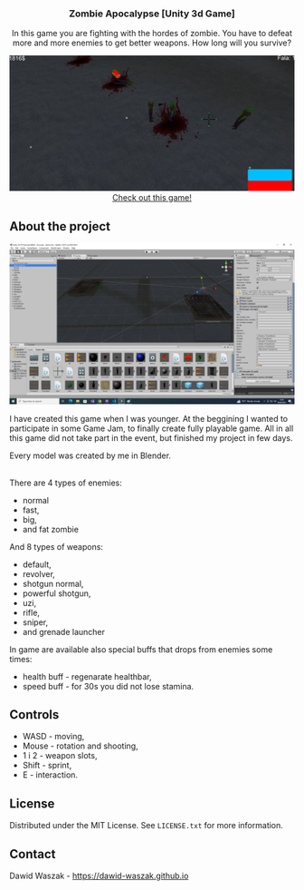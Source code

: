 <!-- Improved compatibility of back to top link: See: https://github.com/othneildrew/Best-README-Template/pull/73 -->
<a name="readme-top"></a>
<!--
*** Thanks for checking out the Best-README-Template. If you have a suggestion
*** that would make this better, please fork the repo and create a pull request
*** or simply open an issue with the tag "enhancement".
*** Don't forget to give the project a star!
*** Thanks again! Now go create something AMAZING! :D
-->



<!-- PROJECT SHIELDS -->
<!--
*** I'm using markdown "reference style" links for readability.
*** Reference links are enclosed in brackets [ ] instead of parentheses ( ).
*** See the bottom of this document for the declaration of the reference variables
*** for contributors-url, forks-url, etc. This is an optional, concise syntax you may use.
*** https://www.markdownguide.org/basic-syntax/#reference-style-links
-->


<!-- PROJECT LOGO -->
<div align="center">
  <h3 align="center">Zombie Apocalypse [Unity 3d Game]</h3>

  <p align="center">
    In this game you are fighting with the hordes of zombie. You have to defeat more and more enemies to get better weapons. How long will you survive?
  </p>

  <img src="/images/Zombie-1.png" alt="">
  <a href="https://dewo21.itch.io/zombie-apocalypse" target="_blank">Check out this game!</a>
</div>

<!-- ABOUT THE PROJECT -->
## About the project

![Game Screen Shot][game-screenshot-2]

I have created this game when I was younger. At the beggining I wanted to participate in some Game Jam, to finally create fully playable game. All in all this game did not take part in the event, but finished my project in few days.

Every model was created by me in Blender. <br/><br/>

There are 4 types of enemies: 
 * normal
 * fast,
 * big,
 * and fat zombie

And 8 types of weapons:
 * default,
 * revolver,
 * shotgun normal,
 * powerful shotgun,
 * uzi,
 * rifle,
 * sniper,
 * and grenade launcher

In game are available also special buffs that drops from enemies some times:
 * health buff - regenarate healthbar,
 * speed buff - for 30s you did not lose stamina.

<!-- GETTING STARTED -->
## Controls

 * WASD - moving,
 * Mouse - rotation and shooting,
 * 1 i 2 - weapon slots,
 * Shift - sprint,
 * E - interaction.

<!-- LICENSE -->
## License

Distributed under the MIT License. See `LICENSE.txt` for more information.

<!-- CONTACT -->
## Contact

Dawid Waszak - https://dawid-waszak.github.io

<!-- MARKDOWN LINKS & IMAGES -->
<!-- https://www.markdownguide.org/basic-syntax/#reference-style-links -->
[game-screenshot]: images/Zombie-1.png
[game-screenshot-2]: images/Zombie-2.png
